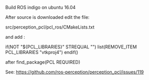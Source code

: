 Build ROS indigo on ubuntu 16.04

After source is downloaded edit the file:

src/perception_pcl/pcl_ros/CMakeLists.txt

and add :

if(NOT "${PCL_LIBRARIES}" STREQUAL "")
   list(REMOVE_ITEM PCL_LIBRARIES "vtkproj4")
endif()

after find_package(PCL REQUIRED)


See:
https://github.com/ros-perception/perception_pcl/issues/119
